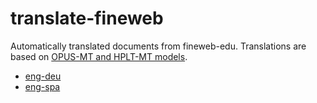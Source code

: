 # translate-fineweb

Automatically translated documents from fineweb-edu. Translations are based on [OPUS-MT and HPLT-MT models](https://opus.nlpl.eu/dashboard/).

* [eng-deu](fineweb-edu-eng-deu.md)
* [eng-spa](fineweb-edu-eng-spa.md)
